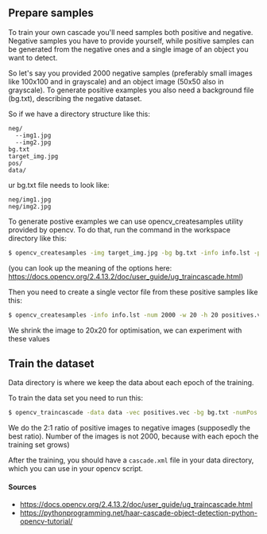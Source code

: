 ## Prepare samples
To train your own cascade you'll need samples both positive and negative. Negative samples you have to provide yourself, while positive samples can be generated from the negative ones and a single image of an object you want to detect. 

So let's say you provided 2000 negative samples (preferably small images like 100x100 and in grayscale) and an object image (50x50 also in grayscale). To generate positive examples you also need a background file (bg.txt), describing the negative dataset.

So if we have a directory structure like this:
```
neg/
  --img1.jpg
  --img2.jpg
bg.txt
target_img.jpg
pos/
data/
```
ur bg.txt file needs to look like:
```
neg/img1.jpg
neg/img2.jpg
```

To generate postive examples we can use opencv_createsamples utility provided by opencv. To do that, run the command in the workspace directory like this:

```bash
$ opencv_createsamples -img target_img.jpg -bg bg.txt -info info.lst -pngoutput pos -maxxangle 0.1 -maxyangle 0.1 -maxzangle 0.1
```
(you can look up the meaning of the options here: https://docs.opencv.org/2.4.13.2/doc/user_guide/ug_traincascade.html)

Then you need to create a single vector file from these positive samples like this:
```bash
$ opencv_createsamples -info info.lst -num 2000 -w 20 -h 20 positives.vec
```
We shrink the image to 20x20 for optimisation, we can experiment with these values


## Train the dataset
Data directory is where we keep the data about each epoch of the training.

To train the data set you need to run this:

```bash
$ opencv_traincascade -data data -vec positives.vec -bg bg.txt -numPos 1800 -numNeg 900 -numStages 10 -w 20 -h 20
```

We do the 2:1 ratio of positive images to negative images (supposedly the best ratio). Number of the images is not 2000, because with each epoch the training set grows)

After the training, you should have a `cascade.xml` file in your data directory, which you can use in your opencv script.


#### Sources
- https://docs.opencv.org/2.4.13.2/doc/user_guide/ug_traincascade.html
- https://pythonprogramming.net/haar-cascade-object-detection-python-opencv-tutorial/

